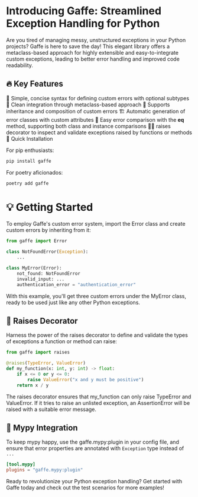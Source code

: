 # Introducing Gaffe: Streamlined Exception Handling for Python

Are you tired of managing messy, unstructured exceptions in your Python projects? Gaffe is here to save the day! This elegant library offers a metaclass-based approach for highly extensible and easy-to-integrate custom exceptions, leading to better error handling and improved code readability.

## 🔥 Key Features

🎯 Simple, concise syntax for defining custom errors with optional subtypes
🧩 Clean integration through metaclass-based approach
🌳 Supports inheritance and composition of custom errors
🏗️ Automatic generation of error classes with custom attributes
🧮 Easy error comparison with the __eq__ method, supporting both class and instance comparisons
🕵️‍♂️ raises decorator to inspect and validate exceptions raised by functions or methods
🚀 Quick Installation

For pip enthusiasts:

```bash
pip install gaffe
```

For poetry aficionados:

```bash
poetry add gaffe
```

# 💡 Getting Started

To employ Gaffe's custom error system, import the Error class and create custom errors by inheriting from it:

```python
from gaffe import Error

class NotFoundError(Exception):
    ...

class MyError(Error):
    not_found: NotFoundError
    invalid_input: ...
    authentication_error = "authentication_error"
```
    
With this example, you'll get three custom errors under the MyError class, ready to be used just like any other Python exceptions.

## 🎩 Raises Decorator

Harness the power of the raises decorator to define and validate the types of exceptions a function or method can raise:

```python
from gaffe import raises

@raises(TypeError, ValueError)
def my_function(x: int, y: int) -> float:
    if x <= 0 or y <= 0:
        raise ValueError("x and y must be positive")
    return x / y
```

The raises decorator ensures that my_function can only raise TypeError and ValueError. If it tries to raise an unlisted exception, an AssertionError will be raised with a suitable error message.

## 🤖 Mypy Integration

To keep mypy happy, use the gaffe.mypy:plugin in your config file, and ensure that error properties are annotated with `Exception` type instead of `...`

```toml
[tool.mypy]
plugins = "gaffe.mypy:plugin"
```


Ready to revolutionize your Python exception handling? Get started with Gaffe today and check out the test scenarios for more examples!
